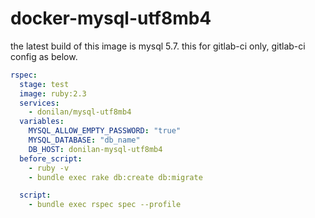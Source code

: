 # docker-mysql-utf8mb4

the latest build of this image is mysql 5.7. this for gitlab-ci only,
gitlab-ci config as below.

``` yaml
rspec:
  stage: test
  image: ruby:2.3
  services:
    - donilan/mysql-utf8mb4
  variables:
    MYSQL_ALLOW_EMPTY_PASSWORD: "true"
    MYSQL_DATABASE: "db_name"
    DB_HOST: donilan-mysql-utf8mb4
  before_script:
    - ruby -v
    - bundle exec rake db:create db:migrate

  script:
    - bundle exec rspec spec --profile
```

